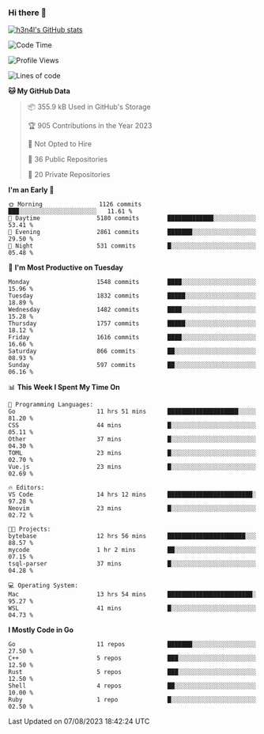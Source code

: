 ### Hi there 👋

[![h3n4l's GitHub stats](https://github-readme-stats.vercel.app/api?username=h3n4l&count_private=true&show_icons=true&theme=radical)](https://github.com/h3n4l/github-readme-stats)

<!--START_SECTION:waka-->
![Code Time](http://img.shields.io/badge/Code%20Time-1%2C472%20hrs%2042%20mins-blue)

![Profile Views](http://img.shields.io/badge/Profile%20Views-2-blue)

![Lines of code](https://img.shields.io/badge/From%20Hello%20World%20I%27ve%20Written-2.8%20million%20lines%20of%20code-blue)

**🐱 My GitHub Data** 

> 📦 355.9 kB Used in GitHub's Storage 
 > 
> 🏆 905 Contributions in the Year 2023
 > 
> 🚫 Not Opted to Hire
 > 
> 📜 36 Public Repositories 
 > 
> 🔑 20 Private Repositories 
 > 
**I'm an Early 🐤** 

```text
🌞 Morning                1126 commits        ███░░░░░░░░░░░░░░░░░░░░░░   11.61 % 
🌆 Daytime                5180 commits        █████████████░░░░░░░░░░░░   53.41 % 
🌃 Evening                2861 commits        ███████░░░░░░░░░░░░░░░░░░   29.50 % 
🌙 Night                  531 commits         █░░░░░░░░░░░░░░░░░░░░░░░░   05.48 % 
```
📅 **I'm Most Productive on Tuesday** 

```text
Monday                   1548 commits        ████░░░░░░░░░░░░░░░░░░░░░   15.96 % 
Tuesday                  1832 commits        █████░░░░░░░░░░░░░░░░░░░░   18.89 % 
Wednesday                1482 commits        ████░░░░░░░░░░░░░░░░░░░░░   15.28 % 
Thursday                 1757 commits        █████░░░░░░░░░░░░░░░░░░░░   18.12 % 
Friday                   1616 commits        ████░░░░░░░░░░░░░░░░░░░░░   16.66 % 
Saturday                 866 commits         ██░░░░░░░░░░░░░░░░░░░░░░░   08.93 % 
Sunday                   597 commits         ██░░░░░░░░░░░░░░░░░░░░░░░   06.16 % 
```


📊 **This Week I Spent My Time On** 

```text
💬 Programming Languages: 
Go                       11 hrs 51 mins      ████████████████████░░░░░   81.20 % 
CSS                      44 mins             █░░░░░░░░░░░░░░░░░░░░░░░░   05.11 % 
Other                    37 mins             █░░░░░░░░░░░░░░░░░░░░░░░░   04.30 % 
TOML                     23 mins             █░░░░░░░░░░░░░░░░░░░░░░░░   02.70 % 
Vue.js                   23 mins             █░░░░░░░░░░░░░░░░░░░░░░░░   02.69 % 

🔥 Editors: 
VS Code                  14 hrs 12 mins      ████████████████████████░   97.28 % 
Neovim                   23 mins             █░░░░░░░░░░░░░░░░░░░░░░░░   02.72 % 

🐱‍💻 Projects: 
bytebase                 12 hrs 56 mins      ██████████████████████░░░   88.57 % 
mycode                   1 hr 2 mins         ██░░░░░░░░░░░░░░░░░░░░░░░   07.15 % 
tsql-parser              37 mins             █░░░░░░░░░░░░░░░░░░░░░░░░   04.28 % 

💻 Operating System: 
Mac                      13 hrs 54 mins      ████████████████████████░   95.27 % 
WSL                      41 mins             █░░░░░░░░░░░░░░░░░░░░░░░░   04.73 % 
```

**I Mostly Code in Go** 

```text
Go                       11 repos            ███████░░░░░░░░░░░░░░░░░░   27.50 % 
C++                      5 repos             ███░░░░░░░░░░░░░░░░░░░░░░   12.50 % 
Rust                     5 repos             ███░░░░░░░░░░░░░░░░░░░░░░   12.50 % 
Shell                    4 repos             ██░░░░░░░░░░░░░░░░░░░░░░░   10.00 % 
Ruby                     1 repo              █░░░░░░░░░░░░░░░░░░░░░░░░   02.50 % 
```




 Last Updated on 07/08/2023 18:42:24 UTC
<!--END_SECTION:waka-->

